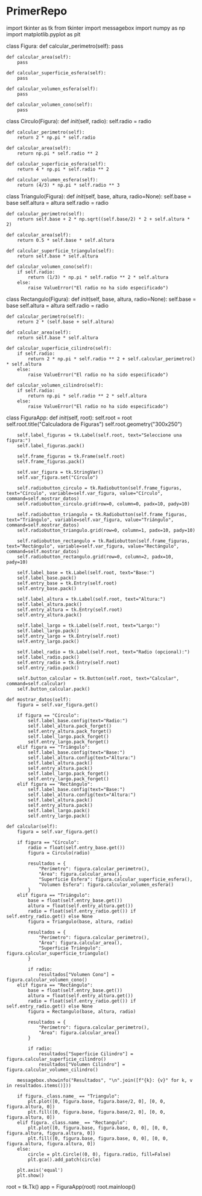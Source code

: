 # PrimerRepo
import tkinter as tk
from tkinter import messagebox
import numpy as np
import matplotlib.pyplot as plt

class Figura:
    def calcular_perimetro(self):
        pass

    def calcular_area(self):
        pass

    def calcular_superficie_esfera(self):
        pass

    def calcular_volumen_esfera(self):
        pass

    def calcular_volumen_cono(self):
        pass


class Circulo(Figura):
    def _init_(self, radio):
        self.radio = radio

    def calcular_perimetro(self):
        return 2 * np.pi * self.radio

    def calcular_area(self):
        return np.pi * self.radio ** 2

    def calcular_superficie_esfera(self):
        return 4 * np.pi * self.radio ** 2

    def calcular_volumen_esfera(self):
        return (4/3) * np.pi * self.radio ** 3


class Triangulo(Figura):
    def _init_(self, base, altura, radio=None):
        self.base = base
        self.altura = altura
        self.radio = radio

    def calcular_perimetro(self):
        return self.base + 2 * np.sqrt((self.base/2) * 2 + self.altura * 2)

    def calcular_area(self):
        return 0.5 * self.base * self.altura

    def calcular_superficie_triangulo(self):
        return self.base * self.altura

    def calcular_volumen_cono(self):
        if self.radio:
            return (1/3) * np.pi * self.radio ** 2 * self.altura
        else:
            raise ValueError("El radio no ha sido especificado")


class Rectangulo(Figura):
    def _init_(self, base, altura, radio=None):
        self.base = base
        self.altura = altura
        self.radio = radio

    def calcular_perimetro(self):
        return 2 * (self.base + self.altura)

    def calcular_area(self):
        return self.base * self.altura

    def calcular_superficie_cilindro(self):
        if self.radio:
            return 2 * np.pi * self.radio ** 2 + self.calcular_perimetro() * self.altura
        else:
            raise ValueError("El radio no ha sido especificado")

    def calcular_volumen_cilindro(self):
        if self.radio:
            return np.pi * self.radio ** 2 * self.altura
        else:
            raise ValueError("El radio no ha sido especificado")


class FiguraApp:
    def _init_(self, root):
        self.root = root
        self.root.title("Calculadora de Figuras")
        self.root.geometry("300x250")

        self.label_figuras = tk.Label(self.root, text="Seleccione una figura:")
        self.label_figuras.pack()

        self.frame_figuras = tk.Frame(self.root)
        self.frame_figuras.pack()

        self.var_figura = tk.StringVar()
        self.var_figura.set("Círculo")

        self.radiobutton_circulo = tk.Radiobutton(self.frame_figuras, text="Círculo", variable=self.var_figura, value="Círculo", command=self.mostrar_datos)
        self.radiobutton_circulo.grid(row=0, column=0, padx=10, pady=10)

        self.radiobutton_triangulo = tk.Radiobutton(self.frame_figuras, text="Triángulo", variable=self.var_figura, value="Triángulo", command=self.mostrar_datos)
        self.radiobutton_triangulo.grid(row=0, column=1, padx=10, pady=10)

        self.radiobutton_rectangulo = tk.Radiobutton(self.frame_figuras, text="Rectángulo", variable=self.var_figura, value="Rectángulo", command=self.mostrar_datos)
        self.radiobutton_rectangulo.grid(row=0, column=2, padx=10, pady=10)

        self.label_base = tk.Label(self.root, text="Base:")
        self.label_base.pack()
        self.entry_base = tk.Entry(self.root)
        self.entry_base.pack()

        self.label_altura = tk.Label(self.root, text="Altura:")
        self.label_altura.pack()
        self.entry_altura = tk.Entry(self.root)
        self.entry_altura.pack()

        self.label_largo = tk.Label(self.root, text="Largo:")
        self.label_largo.pack()
        self.entry_largo = tk.Entry(self.root)
        self.entry_largo.pack()

        self.label_radio = tk.Label(self.root, text="Radio (opcional):")
        self.label_radio.pack()
        self.entry_radio = tk.Entry(self.root)
        self.entry_radio.pack()

        self.button_calcular = tk.Button(self.root, text="Calcular", command=self.calcular)
        self.button_calcular.pack()

    def mostrar_datos(self):
        figura = self.var_figura.get()

        if figura == "Círculo":
            self.label_base.config(text="Radio:")
            self.label_altura.pack_forget()
            self.entry_altura.pack_forget()
            self.label_largo.pack_forget()
            self.entry_largo.pack_forget()
        elif figura == "Triángulo":
            self.label_base.config(text="Base:")
            self.label_altura.config(text="Altura:")
            self.label_altura.pack()
            self.entry_altura.pack()
            self.label_largo.pack_forget()
            self.entry_largo.pack_forget()
        elif figura == "Rectángulo":
            self.label_base.config(text="Base:")
            self.label_altura.config(text="Altura:")
            self.label_altura.pack()
            self.entry_altura.pack()
            self.label_largo.pack()
            self.entry_largo.pack()

    def calcular(self):
        figura = self.var_figura.get()

        if figura == "Círculo":
            radio = float(self.entry_base.get())
            figura = Circulo(radio)

            resultados = {
                "Perímetro": figura.calcular_perimetro(),
                "Área": figura.calcular_area(),
                "Superficie Esfera": figura.calcular_superficie_esfera(),
                "Volumen Esfera": figura.calcular_volumen_esfera()
            }
        elif figura == "Triángulo":
            base = float(self.entry_base.get())
            altura = float(self.entry_altura.get())
            radio = float(self.entry_radio.get()) if self.entry_radio.get() else None
            figura = Triangulo(base, altura, radio)

            resultados = {
                "Perímetro": figura.calcular_perimetro(),
                "Área": figura.calcular_area(),
                "Superficie Triángulo": figura.calcular_superficie_triangulo()
            }

            if radio:
                resultados["Volumen Cono"] = figura.calcular_volumen_cono()
        elif figura == "Rectángulo":
            base = float(self.entry_base.get())
            altura = float(self.entry_altura.get())
            radio = float(self.entry_radio.get()) if self.entry_radio.get() else None
            figura = Rectangulo(base, altura, radio)

            resultados = {
                "Perímetro": figura.calcular_perimetro(),
                "Área": figura.calcular_area()
            }

            if radio:
                resultados["Superficie Cilindro"] = figura.calcular_superficie_cilindro()
                resultados["Volumen Cilindro"] = figura.calcular_volumen_cilindro()

        messagebox.showinfo("Resultados", "\n".join([f"{k}: {v}" for k, v in resultados.items()]))

        if figura._class.name_ == "Triangulo":
            plt.plot([0, figura.base, figura.base/2, 0], [0, 0, figura.altura, 0])
            plt.fill([0, figura.base, figura.base/2, 0], [0, 0, figura.altura, 0])
        elif figura._class.name_ == "Rectangulo":
            plt.plot([0, figura.base, figura.base, 0, 0], [0, 0, figura.altura, figura.altura, 0])
            plt.fill([0, figura.base, figura.base, 0, 0], [0, 0, figura.altura, figura.altura, 0])
        else:
            circle = plt.Circle((0, 0), figura.radio, fill=False)
            plt.gca().add_patch(circle)

        plt.axis('equal')
        plt.show()

root = tk.Tk()
app = FiguraApp(root)
root.mainloop()
